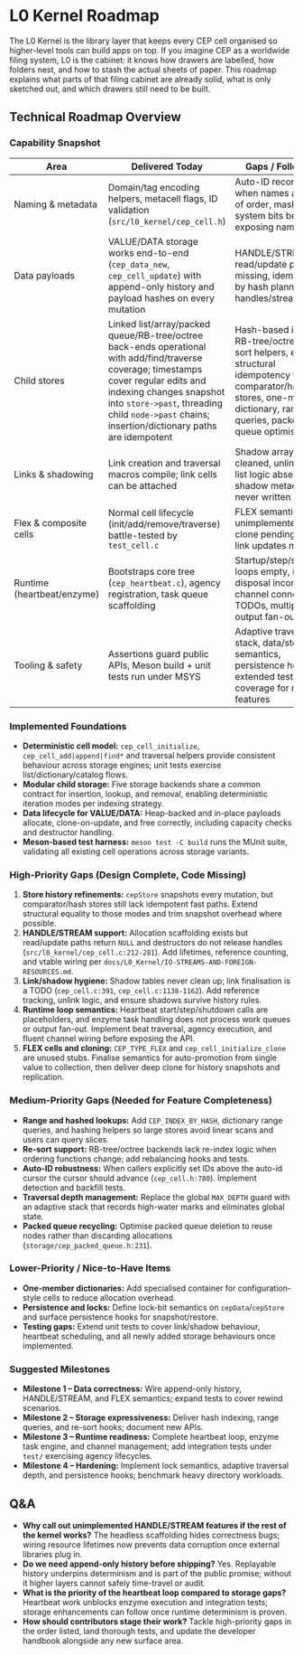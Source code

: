 # L0 Kernel Roadmap

The L0 Kernel is the library layer that keeps every CEP cell organised so higher-level tools can build apps on top. If you imagine CEP as a worldwide filing system, L0 is the cabinet: it knows how drawers are labelled, how folders nest, and how to stash the actual sheets of paper. This roadmap explains what parts of that filing cabinet are already solid, what is only sketched out, and which drawers still need to be built.

## Technical Roadmap Overview

### Capability Snapshot
| Area | Delivered Today | Gaps / Follow-up |
| --- | --- | --- |
| Naming & metadata | Domain/tag encoding helpers, metacell flags, ID validation (`src/l0_kernel/cep_cell.h`) | Auto-ID reconciliation when names arrive out of order, masking of system bits before exposing names |
| Data payloads | VALUE/DATA storage works end-to-end (`cep_data_new`, `cep_cell_update`) with append-only history and payload hashes on every mutation | HANDLE/STREAM read/update paths missing, idempotency by hash planned for handles/streams |
| Child stores | Linked list/array/packed queue/RB-tree/octree back-ends operational with add/find/traverse coverage; timestamps cover regular edits and indexing changes snapshot into `store->past`, threading child `node->past` chains; insertion/dictionary paths are idempotent | Hash-based indexing, RB-tree/octree re-sort helpers, extend structural idempotency to comparator/hash stores, one-member dictionary, range queries, packed-queue optimisations |
| Links & shadowing | Link creation and traversal macros compile; link cells can be attached | Shadow arrays never cleaned, unlink/self-list logic absent, shadow metadata never written |
| Flex & composite cells | Normal cell lifecycle (init/add/remove/traverse) battle-tested by `test_cell.c` | FLEX semantics unimplemented, deep clone pending, nested link updates missing |
| Runtime (heartbeat/enzyme) | Bootstraps core tree (`cep_heartbeat.c`), agency registration, task queue scaffolding | Startup/step/shutdown loops empty, instance disposal incomplete, channel connection TODOs, multiple output fan-out |
| Tooling & safety | Assertions guard public APIs, Meson build + unit tests run under MSYS | Adaptive traversal stack, data/store locks semantics, persistence hooks, extended test coverage for new features |

### Implemented Foundations
- **Deterministic cell model:** `cep_cell_initialize`, `cep_cell_add|append|find*` and traversal helpers provide consistent behaviour across storage engines; unit tests exercise list/dictionary/catalog flows.
- **Modular child storage:** Five storage backends share a common contract for insertion, lookup, and removal, enabling deterministic iteration modes per indexing strategy.
- **Data lifecycle for VALUE/DATA:** Heap-backed and in-place payloads allocate, clone-on-update, and free correctly, including capacity checks and destructor handling.
- **Meson-based test harness:** `meson test -C build` runs the MUnit suite, validating all existing cell operations across storage variants.

### High-Priority Gaps (Design Complete, Code Missing)
1. **Store history refinements:** `cepStore` snapshots every mutation, but comparator/hash stores still lack idempotent fast paths. Extend structural equality to those modes and trim snapshot overhead where possible.
2. **HANDLE/STREAM support:** Allocation scaffolding exists but read/update paths return `NULL` and destructors do not release handles (`src/l0_kernel/cep_cell.c:212-281`). Add lifetimes, reference counting, and vtable wiring per `docs/L0_Kernel/IO-STREAMS-AND-FOREIGN-RESOURCES.md`.
3. **Link/shadow hygiene:** Shadow tables never clean up; link finalisation is a TODO (`cep_cell.c:391`, `cep_cell.c:1138-1162`). Add reference tracking, unlink logic, and ensure shadows survive history rules.
4. **Runtime loop semantics:** Heartbeat start/step/shutdown calls are placeholders, and enzyme task handling does not process work queues or output fan-out. Implement beat traversal, agency execution, and fluent channel wiring before exposing the API.
5. **FLEX cells and cloning:** `CEP_TYPE_FLEX` and `cep_cell_initialize_clone` are unused stubs. Finalise semantics for auto-promotion from single value to collection, then deliver deep clone for history snapshots and replication.

### Medium-Priority Gaps (Needed for Feature Completeness)
- **Range and hashed lookups:** Add `CEP_INDEX_BY_HASH`, dictionary range queries, and hashing helpers so large stores avoid linear scans and users can query slices.
- **Re-sort support:** RB-tree/octree backends lack re-index logic when ordering functions change; add rebalancing hooks and tests.
- **Auto-ID robustness:** When callers explicitly set IDs above the auto-id cursor the cursor should advance (`cep_cell.h:780`). Implement detection and backfill tests.
- **Traversal depth management:** Replace the global `MAX_DEPTH` guard with an adaptive stack that records high-water marks and eliminates global state.
- **Packed queue recycling:** Optimise packed queue deletion to reuse nodes rather than discarding allocations (`storage/cep_packed_queue.h:231`).

### Lower-Priority / Nice-to-Have Items
- **One-member dictionaries:** Add specialised container for configuration-style cells to reduce allocation overhead.
- **Persistence and locks:** Define lock-bit semantics on `cepData`/`cepStore` and surface persistence hooks for snapshot/restore.
- **Testing gaps:** Extend unit tests to cover link/shadow behaviour, heartbeat scheduling, and all newly added storage behaviours once implemented.

### Suggested Milestones
- **Milestone 1 – Data correctness:** Wire append-only history, HANDLE/STREAM, and FLEX semantics; expand tests to cover rewind scenarios.
- **Milestone 2 – Storage expressiveness:** Deliver hash indexing, range queries, and re-sort hooks; document new APIs.
- **Milestone 3 – Runtime readiness:** Complete heartbeat loop, enzyme task engine, and channel management; add integration tests under `test/` exercising agency lifecycles.
- **Milestone 4 – Hardening:** Implement lock semantics, adaptive traversal depth, and persistence hooks; benchmark heavy directory workloads.

## Q&A
- **Why call out unimplemented HANDLE/STREAM features if the rest of the kernel works?** The headless scaffolding hides correctness bugs; wiring resource lifetimes now prevents data corruption once external libraries plug in.
- **Do we need append-only history before shipping?** Yes. Replayable history underpins determinism and is part of the public promise; without it higher layers cannot safely time-travel or audit.
- **What is the priority of the heartbeat loop compared to storage gaps?** Heartbeat work unblocks enzyme execution and integration tests; storage enhancements can follow once runtime determinism is proven.
- **How should contributors stage their work?** Tackle high-priority gaps in the order listed, land thorough tests, and update the developer handbook alongside any new surface area.
